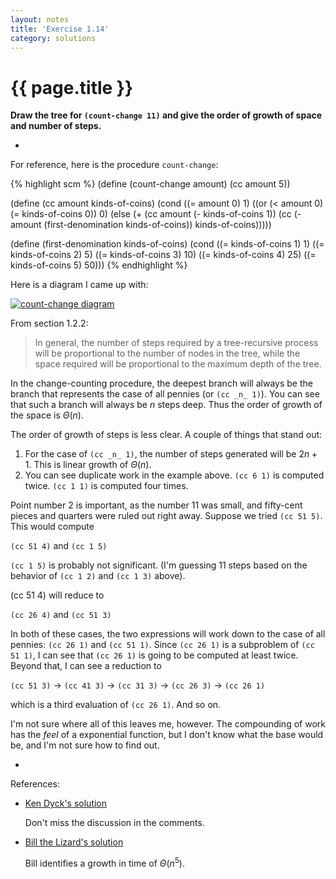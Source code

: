 ```yaml
---
layout: notes
title: 'Exercise 1.14'
category: solutions
---
```

# {{ page.title }}

**Draw the tree for `(count-change 11)` and give the order of growth of space and number of steps.**

-

For reference, here is the procedure `count-change`:

{% highlight scm %}
(define (count-change amount)
  (cc amount 5))

(define (cc amount kinds-of-coins)
  (cond ((= amount 0) 1)
        ((or (< amount 0) (= kinds-of-coins 0)) 0)
        (else (+ (cc amount
                     (- kinds-of-coins 1))
                 (cc (- amount
                        (first-denomination kinds-of-coins))
                     kinds-of-coins)))))

(define (first-denomination kinds-of-coins)
  (cond ((= kinds-of-coins 1) 1)
        ((= kinds-of-coins 2) 5)
        ((= kinds-of-coins 3) 10)
        ((= kinds-of-coins 4) 25)
        ((= kinds-of-coins 5) 50)))
{% endhighlight %}

Here is a diagram I came up with:

<a href='/sicp/images/ex-1-14-diagram.png'><img src='/sicp/images/ex-1-14-diagram-thumb.png' alt='count-change diagram' /></a>

From section 1.2.2:

> In general, the number of steps required by a tree-recursive process will be proportional to the number of nodes in the tree, while the space required will be proportional to the maximum depth of the tree.
    
In the change-counting procedure, the deepest branch will always be the branch that represents the case of all pennies (or `(cc _n_ 1)`). You can see that such a branch will always be _n_ steps deep. Thus the order of growth of the space is $\Theta(n)$.

The order of growth of steps is less clear. A couple of things that stand out:

1. For the case of `(cc _n_ 1)`, the number of steps generated will be $2n + 1$. This is linear growth of $\Theta(n)$.
1. You can see duplicate work in the example above. `(cc 6 1)` is computed twice. `(cc 1 1)` is computed four times.

Point number 2 is important, as the number 11 was small, and fifty-cent pieces and quarters were ruled out right away. Suppose we tried `(cc 51 5)`. This would compute

`(cc 51 4)` and `(cc 1 5)`

`(cc 1 5)` is probably not significant. (I'm guessing 11 steps based on the behavior of `(cc 1 2)` and `(cc 1 3)` above).

(cc 51 4) will reduce to

`(cc 26 4)` and `(cc 51 3)`

In both of these cases, the two expressions will work down to the case of all pennies: `(cc 26 1)` and `(cc 51 1)`. Since `(cc 26 1)` is a subproblem of `(cc 51 1)`, I can see that `(cc 26 1)` is going to be computed at least twice. Beyond that, I can see a reduction to

`(cc 51 3)` $\to$ `(cc 41 3)` $\to$ `(cc 31 3)` $\to$ `(cc 26 3)` $\to$ `(cc 26 1)`

which is a third evaluation of `(cc 26 1)`. And so on.

I'm not sure where all of this leaves me, however. The compounding of work has the _feel_ of a exponential function, but I don't know what the base would be, and I'm not sure how to find out.

-

References:

* [Ken Dyck's solution](http://www.kendyck.com/archives/2005/04/25/solution-to-sicp-exercise-114/)

    Don't miss the discussion in the comments.
    
* [Bill the Lizard's solution](http://www.billthelizard.com/2009/12/sicp-exercise-114-counting-change.html)

    Bill identifies a growth in time of $\Theta(n^{5})$.



